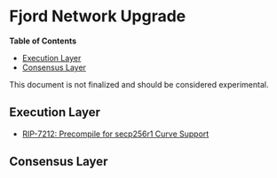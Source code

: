# Fjord Network Upgrade

<!-- START doctoc generated TOC please keep comment here to allow auto update -->
<!-- DON'T EDIT THIS SECTION, INSTEAD RE-RUN doctoc TO UPDATE -->
**Table of Contents**

- [Execution Layer](#execution-layer)
- [Consensus Layer](#consensus-layer)

<!-- END doctoc generated TOC please keep comment here to allow auto update -->

This document is not finalized and should be considered experimental.

## Execution Layer

- [RIP-7212: Precompile for secp256r1 Curve Support](https://github.com/ethereum/RIPs/blob/master/RIPS/rip-7212.md)

## Consensus Layer
